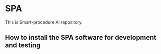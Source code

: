 # SPA
This is Smart-procedure AI repository.

## How to install the SPA software for development and testing

